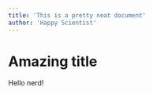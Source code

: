 ```yaml
---
title: 'This is a pretty neat document'
author: 'Happy Scientist'
---
```


# Amazing title

Hello nerd!
